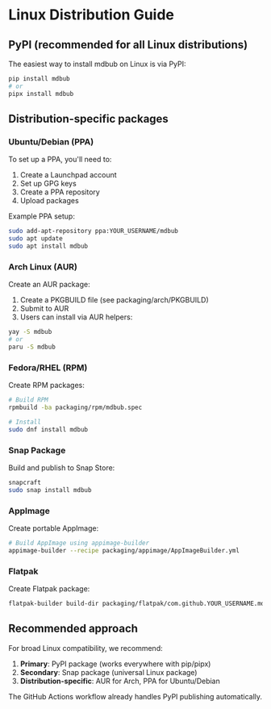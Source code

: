 # Linux Distribution Guide

## PyPI (recommended for all Linux distributions)

The easiest way to install mdbub on Linux is via PyPI:

```bash
pip install mdbub
# or
pipx install mdbub
```

## Distribution-specific packages

### Ubuntu/Debian (PPA)

To set up a PPA, you'll need to:

1. Create a Launchpad account
2. Set up GPG keys
3. Create a PPA repository
4. Upload packages

Example PPA setup:
```bash
sudo add-apt-repository ppa:YOUR_USERNAME/mdbub
sudo apt update
sudo apt install mdbub
```

### Arch Linux (AUR)

Create an AUR package:

1. Create a PKGBUILD file (see packaging/arch/PKGBUILD)
2. Submit to AUR
3. Users can install via AUR helpers:

```bash
yay -S mdbub
# or
paru -S mdbub
```

### Fedora/RHEL (RPM)

Create RPM packages:

```bash
# Build RPM
rpmbuild -ba packaging/rpm/mdbub.spec

# Install
sudo dnf install mdbub
```

### Snap Package

Build and publish to Snap Store:

```bash
snapcraft
sudo snap install mdbub
```

### AppImage

Create portable AppImage:

```bash
# Build AppImage using appimage-builder
appimage-builder --recipe packaging/appimage/AppImageBuilder.yml
```

### Flatpak

Create Flatpak package:

```bash
flatpak-builder build-dir packaging/flatpak/com.github.YOUR_USERNAME.mdbub.yml
```

## Recommended approach

For broad Linux compatibility, we recommend:

1. **Primary**: PyPI package (works everywhere with pip/pipx)
2. **Secondary**: Snap package (universal Linux package)
3. **Distribution-specific**: AUR for Arch, PPA for Ubuntu/Debian

The GitHub Actions workflow already handles PyPI publishing automatically.
